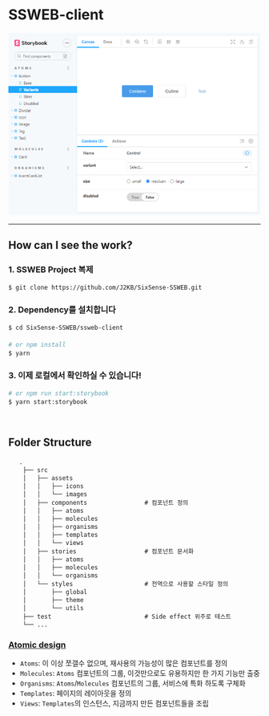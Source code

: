 # SSWEB-client

<img src="../assets/frontend-storybook.png" />

---

## How can I see the work?

### 1. SSWEB Project 복제

```bash
$ git clone https://github.com/J2KB/SixSense-SSWEB.git
```

### 2. Dependency를 설치합니다

```bash
$ cd SixSense-SSWEB/ssweb-client

# or npm install
$ yarn
```

### 3. 이제 로컬에서 확인하실 수 있습니다!

```bash
# or npm run start:storybook
$ yarn start:storybook
```

<br/>

## Folder Structure

```
   .
    ├── src
    │   ├── assets
    │   │   ├── icons
    │   │   └── images
    │   ├── components                # 컴포넌트 정의
    │   │   ├── atoms
    │   │   ├── molecules
    │   │   ├── organisms
    │   │   ├── templates
    │   │   └── views
    │   ├── stories                   # 컴포넌트 문서화
    │   │   ├── atoms
    │   │   ├── molecules
    │   │   └── organisms
    │   └── styles                    # 전역으로 사용할 스타일 정의
    │       ├── global
    │       ├── theme
    │       └── utils
    ├── test                          # Side effect 위주로 테스트
    └── ...
```

### [Atomic design](https://bradfrost.com/blog/post/atomic-web-design/)

- `Atoms`: 이 이상 쪼갤수 없으며, 재사용의 가능성이 많은 컴포넌트를 정의
- `Molecules`: `Atoms` 컴포넌트의 그룹, 이것만으로도 유용하지만 한 가지 기능만 출중
- `Organisms`: `Atoms`/`Molecules` 컴포넌트의 그룹, 서비스에 특화 하도록 구체화
- `Templates`: 페이지의 레이아웃을 정의
- `Views`: `Templates`의 인스턴스, 지금까지 만든 컴포넌트들을 조립
